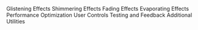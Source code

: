 Glistening Effects
Shimmering Effects
Fading Effects
Evaporating Effects
Performance Optimization
User Controls
Testing and Feedback
Additional Utilities
